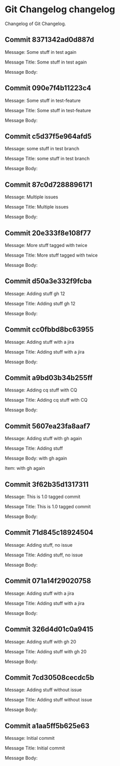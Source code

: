# Git Changelog changelog

Changelog of Git Changelog.

## Commit 8371342ad0d887d
 Message: Some stuff in test again
 
 Message Title: Some stuff in test again

 Message Body: 
 

## Commit 090e7f4b11223c4
 Message: Some stuff in test-feature
 
 Message Title: Some stuff in test-feature

 Message Body: 
 

## Commit c5d37f5e964afd5
 Message: some stuff in test branch
 
 Message Title: some stuff in test branch

 Message Body: 
 

## Commit 87c0d7288896171
 Message: Multiple issues
 
 Message Title: Multiple issues

 Message Body: 
 

## Commit 20e333f8e108f77
 Message: More stuff tagged with  twice
 
 Message Title: More stuff tagged with  twice

 Message Body: 
 

## Commit d50a3e332f9fcba
 Message: Adding stuff  gh 12
 
 Message Title: Adding stuff  gh 12

 Message Body: 
 

## Commit cc0fbbd8bc63955
 Message: Adding stuff with a jira
 
 Message Title: Adding stuff with a jira

 Message Body: 
 

## Commit a9bd03b34b255ff
 Message: Adding cq stuff with CQ
 
 Message Title: Adding cq stuff with CQ

 Message Body: 
 

## Commit 5607ea23fa8aaf7
 Message: Adding stuff&#10; with gh again
 
 Message Title: Adding stuff

 Message Body:  with gh again
 
 Item: with gh again
 

## Commit 3f62b35d1317311
 Message: This is 1.0 tagged commit
 
 Message Title: This is 1.0 tagged commit

 Message Body: 
 

## Commit 71d845c18924504
 Message: Adding stuff, no issue
 
 Message Title: Adding stuff, no issue

 Message Body: 
 

## Commit 071a14f29020758
 Message: Adding stuff with a jira
 
 Message Title: Adding stuff with a jira

 Message Body: 
 

## Commit 326d4d01c0a9415
 Message: Adding stuff with gh 20
 
 Message Title: Adding stuff with gh 20

 Message Body: 
 

## Commit 7cd30508cecdc5b
 Message: Adding stuff without issue
 
 Message Title: Adding stuff without issue

 Message Body: 
 

## Commit a1aa5ff5b625e63
 Message: Initial commit
 
 Message Title: Initial commit

 Message Body: